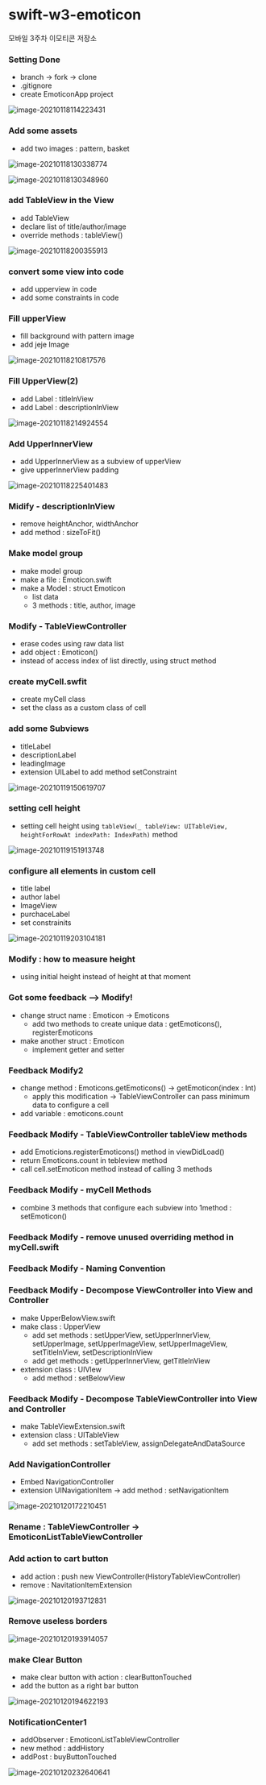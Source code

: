 # swift-w3-emoticon
모바일 3주차 이모티콘 저장소

### Setting Done

- branch -> fork -> clone
- .gitignore
- create EmoticonApp project

![image-20210118114223431](README.assets/image-20210118114223431.png)

### Add some assets

- add two images : pattern, basket

![image-20210118130338774](README.assets/image-20210118130338774.png)

![image-20210118130348960](README.assets/image-20210118130348960.png)

### add TableView in the View

- add TableView
- declare list of title/author/image
- override methods : tableView()

![image-20210118200355913](README.assets/image-20210118200355913.png)

### convert some view into code

- add upperview in code
- add some constraints in code

### Fill upperView

- fill background with pattern image
- add jeje Image

![image-20210118210817576](README.assets/image-20210118210817576.png)

### Fill UpperView(2)

- add Label : titleInView
- add Label : descriptionInView

![image-20210118214924554](README.assets/image-20210118214924554.png)

### Add UpperInnerView

- add UpperInnerView as a subview of upperView
- give upperInnerView padding

![image-20210118225401483](README.assets/image-20210118225401483.png)

### Midify - descriptionInView

- remove heightAnchor, widthAnchor
- add method : sizeToFit()

### Make model group

- make model group
- make a file : Emoticon.swift
- make a Model : struct Emoticon
  - list data
  - 3 methods : title, author, image

### Modify - TableViewController

- erase codes using raw data list
- add object : Emoticon()
- instead of access index of list directly, using struct method

### create myCell.swfit

- create myCell class
- set the class as a custom class of cell

### add some Subviews

- titleLabel
- descriptionLabel
- leadingImage
- extension UILabel to add method setConstraint

![image-20210119150619707](README.assets/image-20210119150619707.png)

### setting cell height

- setting cell height using `tableView(_ tableView: UITableView, heightForRowAt indexPath: IndexPath)` method

![image-20210119151913748](README.assets/image-20210119151913748.png)

### configure all elements in custom cell

- title label
- author label
- ImageView
- purchaceLabel
- set constrainits

![image-20210119203104181](README.assets/image-20210119203104181.png)

### Modify : how to measure height

- using initial height instead of height at that moment

### Got some feedback --> Modify!

- change struct name : Emoticon -> Emoticons
  - add two methods to create unique data : getEmoticons(), registerEmoticons
- make another struct : Emoticon
  - implement getter and setter

### Feedback Modify2

- change method : Emoticons.getEmoticons() -> getEmoticon(index : Int)
  - apply this modification -> TableViewController can pass minimum data to configure a cell
- add variable : emoticons.count

### Feedback Modify - TableViewController tableView methods

- add Emoticions.registerEmoticons() method in viewDidLoad()
- return Emoticons.count in tebleview method
- call cell.setEmoticon method instead of calling 3 methods

### Feedback Modify - myCell Methods

- combine 3 methods that configure each subview into 1method : setEmoticon()

### Feedback Modify - remove unused overriding method in myCell.swift

### Feedback Modify - Naming Convention

### Feedback Modify -  Decompose ViewController into View and Controller

- make UpperBelowView.swift
- make class : UpperView
  - add set methods : setUpperView, setUpperInnerView, setUpperImage, setUpperImageView, setUpperImageView, setTitleInView, setDescriptionInView
  - add get methods : getUpperInnerView, getTitleInView
- extension class : UIVlew
  - add method : setBelowView

### Feedback Modify - Decompose TableViewController into View and Controller

- make TableViewExtension.swift
- extension class : UITableView
  - add set methods : setTableView, assignDelegateAndDataSource

### Add NavigationController

- Embed NavigationController
- extension UINavigationItem -> add method : setNavigationItem

![image-20210120172210451](README.assets/image-20210120172210451.png)

### Rename : TableViewController -> EmoticonListTableViewController

### Add action to cart button

- add action : push new ViewController(HistoryTableViewController)
- remove : NavitationItemExtension

![image-20210120193712831](README.assets/image-20210120193712831.png)

### Remove useless borders

![image-20210120193914057](README.assets/image-20210120193914057.png)

### make Clear Button

- make clear button with action : clearButtonTouched
- add the button as a right bar button

![image-20210120194622193](README.assets/image-20210120194622193.png)

### NotificationCenter1

- addObserver : EmoticonListTableViewController
- new method : addHistory
- addPost : buyButtonTouched

![image-20210120232640641](README.assets/image-20210120232640641.png)

